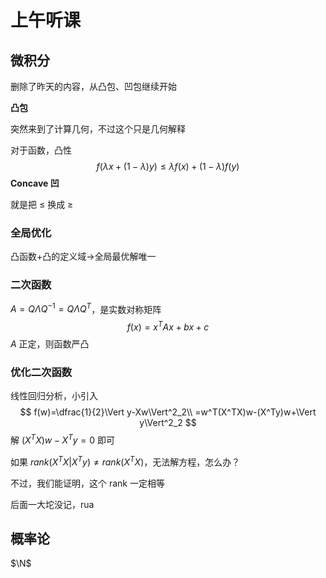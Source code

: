 # 上午听课

## 微积分

删除了昨天的内容，从凸包、凹包继续开始

**凸包**

突然来到了计算几何，不过这个只是几何解释

对于函数，凸性
$$
f(\lambda x+(1-\lambda)y)\le\lambda f(x)+(1-\lambda)f(y)
$$
**Concave 凹**

就是把 $\le$ 换成 $\ge$

### 全局优化

凸函数+凸的定义域$\rightarrow$全局最优解唯一

### 二次函数

$A=Q\Lambda Q^{-1}=Q\Lambda Q^T$，是实数对称矩阵
$$
f(x)=x^TAx+bx+c
$$
$A$ 正定，则函数严凸

### 优化二次函数

线性回归分析，小引入
$$
f(w)=\dfrac{1}{2}\Vert y-Xw\Vert^2_2\\
=w^T(X^TX)w-(X^Ty)w+\Vert y\Vert^2_2
$$
解 $(X^TX)w-X^Ty=0$ 即可

如果 $rank(X^TX|X^Ty)\ne rank(X^TX)$，无法解方程，怎么办？

不过，我们能证明，这个 rank 一定相等

后面一大坨没记，rua

## 概率论

$\N$

​                       
